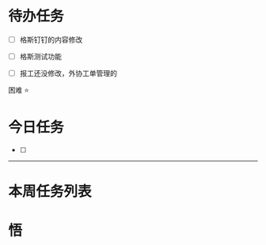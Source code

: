 # 待办任务
- [ ] 格斯钉钉的内容修改
- [ ] 格斯测试功能
- [ ] 报工还没修改，外协工单管理的


困难
⭐

# 今日任务
- [ ] 




------
# 本周任务列表



# 悟